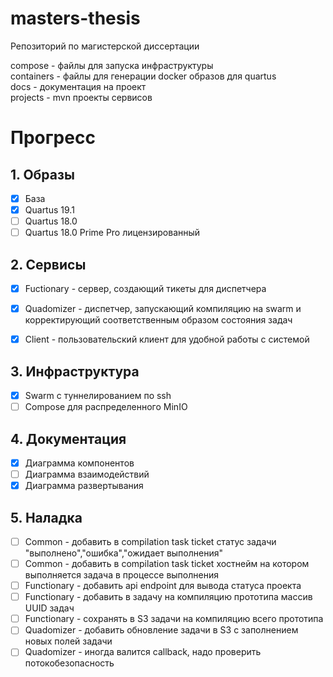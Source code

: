 # masters-thesis
Репозиторий по магистерской диссертации

compose - файлы для запуска инфраструктуры  
containers - файлы для генерации docker образов для quartus  
docs - документация на проект  
projects - mvn проекты сервисов

# Прогресс
## 1. Образы
- [x] База
- [x] Quartus 19.1 
- [ ] Quartus 18.0
- [ ] Quartus 18.0 Prime Pro лицензированный

## 2. Сервисы
- [x] Fuctionary - сервер, создающий тикеты для диспетчера
- [x] Quadomizer - диспетчер, запускающий компиляцию на swarm и корректирующий соответственным образом состояния задач
- [x] Client - пользовательский клиент для удобной работы с системой


## 3. Инфраструктура
- [x] Swarm с туннелированием по ssh
- [ ] Compose для распределенного MinIO

## 4. Документация
- [x] Диаграмма компонентов
- [ ] Диаграмма взаимодействий
- [x] Диаграмма развертывания

## 5. Наладка
- [ ] Common - добавить в compilation task ticket статус задачи "выполнено","ошибка","ожидает выполнения"
- [ ] Common - добавить в compilation task ticket хостнейм на котором выполняется задача в процессе выполнения
- [ ] Functionary - добавить api endpoint для вывода статуса проекта
- [ ] Functionary - добавить в задачу на компиляцию прототипа массив UUID задач
- [ ] Functionary - сохранять в S3 задачи на компиляцию всего прототипа
- [ ] Quadomizer - добавить обновление задачи в S3 с заполнением новых полей задачи
- [ ] Quadomizer - иногда валится callback, надо проверить потокобезопасность